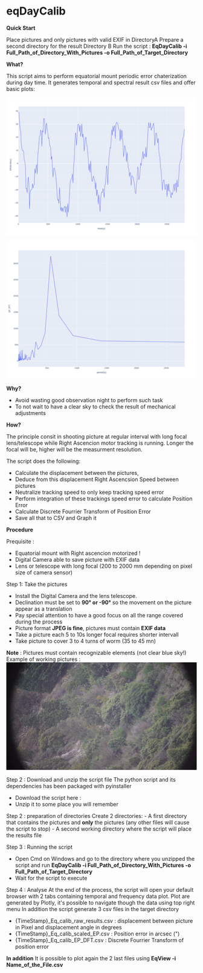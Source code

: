# eqDayCalib

**Quick Start**

Place pictures and only pictures with valid EXIF in DirectoryA
Prepare a second directory for the result Directory B
Run the script : 
**EqDayCalib -i Full_Path_of_Directory_With_Pictures -o Full_Path_of_Target_Directory**

**What?**

This script aims to perform equatorial mount periodic error chaterization during day time.
It generates temporal and spectral result csv files and offer basic plots:

![Period Error Plot](https://github.com/Cloud-Tomat/eqDayCalib/blob/main/doc/Periodic_error.png)

![Period Error DFT](https://github.com/Cloud-Tomat/eqDayCalib/blob/main/doc/Dft.png)

**Why?**

- Avoid wasting good observation night to perform such task
- To not wait to have a clear sky to check the result of mechanical adjustments

**How?**

The principle consit in shooting picture at regular interval with long focal lens/telescope while Right Ascencion motor tracking is running. 
Longer the focal will be, higher will be the measurment resolution.

The script does the following:
- Calculate the displacement between the pictures,
- Deduce from this displacement Right Ascencsion Speed between pictures
- Neutralize tracking speed to only keep tracking speed error
- Perform integration of these trackings speed error  to calculate Position Error
- Calculate Discrete Fourrier Transform of Position Error
- Save all that to CSV and Graph it

**Procedure**

Prequisite :
- Equatorial mount with Right ascencion motorized !
- Digital Camera able to save picture with EXIF data
- Lens or telescope with long focal (200 to 2000 mm depending on pixel size of camera sensor)

Step 1: Take the pictures
- Install the Digital Camera and the lens telescope.
- Declination must be set to **90° or -90°** so the movement on the picture appear as a translation
- Pay special attention to have a good focus on all the range covered during the process
- Picture format **JPEG is fine**, pictures must contain **EXIF data**
- Take a picture each 5 to 10s longer focal requires shorter intervall
- Take picture to cover 3 to 4 turns of worm (35 to 45 mn)

**Note** : Pictures must contain recognizable elements (not clear blue sky!)
Example of working pictures :
![Example of pictures](https://github.com/Cloud-Tomat/eqDayCalib/blob/main/doc/DSC09709.JPG)


Step 2 : Download and unzip the script file
The python script and its dependencies has been packaged with pyinstaller 
- Download the script here :
- Unzip it to some place you will remember 

Step 2 : preparation of directories
Create 2 directories:
      - A first directory that contains the pictures and **only** the pictures (any other files will cause the script to stop)
      - A second working directory where the script will place the results file

Step 3 : Running the script
- Open Cmd on Windows and go to the directory where you unzipped the script and run 
**EqDayCalib -i Full_Path_of_Directory_With_Pictures -o Full_Path_of_Target_Directory**
- Wait for the script to execute

Step 4 : Analyse
At the end of the process, the script will open your default browser with 2 tabs containing temporal and frequency data plot.
Plot are generated by Plotly, it's possible to navigate though the data using top right menu
In addition the script generate 3 csv files in the target directory
- {TimeStamp}_Eq_calib_raw_results.csv : displacement between picture in Pixel and  displacement angle in degrees
- {TimeStamp}_Eq_calib_scaled_EP.csv : Position error in arcsec (")
- {TimeStamp}_Eq_calib_EP_DFT.csv : Discrete Fourrier Transform of position error

**In addition**
It is possible to plot again the 2 last files using
**EqView -i Name_of_the_File.csv**








